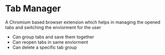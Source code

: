 # Tab Manager
A Chromium based browser extension which helps in managing the opened tabs and switching the enviorment for the user
- Can group tabs and save them together
- Can reopen tabs in same enviorment
- Can delete a specific tab group
